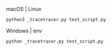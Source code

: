 macOS | Linux
```zsh
python3 _tracetracer.py test_script.py
```

Windows | env
```zsh
python _tracetracer.py test_script.py
```
